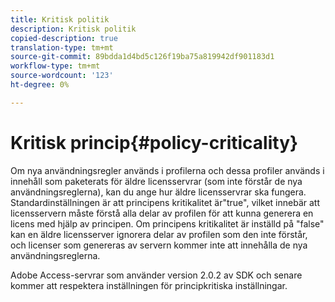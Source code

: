 ```yaml
---
title: Kritisk politik
description: Kritisk politik
copied-description: true
translation-type: tm+mt
source-git-commit: 89bdda1d4bd5c126f19ba75a819942df901183d1
workflow-type: tm+mt
source-wordcount: '123'
ht-degree: 0%

---
```



# Kritisk princip{#policy-criticality}

Om nya användningsregler används i profilerna och dessa profiler används i innehåll som paketerats för äldre licensservrar (som inte förstår de nya användningsreglerna), kan du ange hur äldre licensservrar ska fungera. Standardinställningen är att principens kritikalitet är&quot;true&quot;, vilket innebär att licensservern måste förstå alla delar av profilen för att kunna generera en licens med hjälp av principen. Om principens kritikalitet är inställd på &quot;false&quot; kan en äldre licensserver ignorera delar av profilen som den inte förstår, och licenser som genereras av servern kommer inte att innehålla de nya användningsreglerna.

Adobe Access-servrar som använder version 2.0.2 av SDK och senare kommer att respektera inställningen för principkritiska inställningar.
